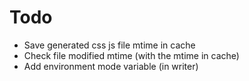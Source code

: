 Todo
=====

- Save generated css js file mtime in cache
- Check file modified mtime (with the mtime in cache)
- Add environment mode variable (in writer)
